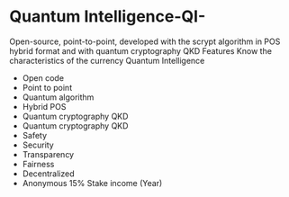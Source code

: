 # Quantum Intelligence-QI-
Open-source, point-to-point, developed with the scrypt algorithm in POS hybrid format and with quantum cryptography QKD
Features
Know the characteristics of the currency Quantum Intelligence

- Open code
- Point to point
- Quantum algorithm
- Hybrid POS
- Quantum cryptography QKD
- Quantum cryptography QKD
- Safety
- Security
- Transparency
- Fairness
- Decentralized
- Anonymous
15%
Stake income (Year)
